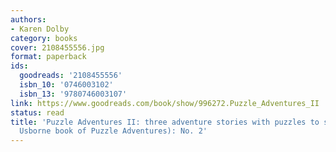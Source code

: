 ```yaml
---
authors:
- Karen Dolby
category: books
cover: 2108455556.jpg
format: paperback
ids:
  goodreads: '2108455556'
  isbn_10: '0746003102'
  isbn_13: '9780746003107'
link: https://www.goodreads.com/book/show/996272.Puzzle_Adventures_II
status: read
title: 'Puzzle Adventures II: three adventure stories with puzzles to solve (The second
  Usborne book of Puzzle Adventures): No. 2'
---
```

